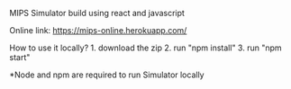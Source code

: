 MIPS Simulator build using react and javascript

Online link: https://mips-online.herokuapp.com/

How to use it locally?
    1. download the zip
    2. run "npm install"
    3. run "npm start"

*Node and npm are required to run Simulator locally
